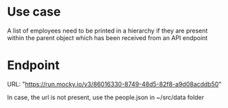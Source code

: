 # Use case

A list of employees need to be printed in a hierarchy if they are present within the parent object
which has been received from an API endpoint

# Endpoint

URL: "https://run.mocky.io/v3/86016330-8749-48d5-82f8-a9d08acddb50"

In case, the url is not present, use the people.json in ~/src/data folder
